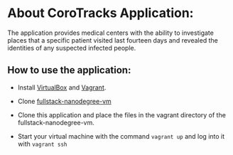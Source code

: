 # About CoroTracks Application:
The application provides medical centers with the ability to investigate places that a specific patient visited last fourteen days and revealed the identities of any suspected infected people.


<!-- To be edited later -->
## How to use the application:

* Install <a href="https://www.virtualbox.org/wiki/Downloads">VirtualBox</a> and <a href="https://www.vagrantup.com">Vagrant</a>.

* Clone <a href="https://github.com/udacity/fullstack-nanodegree-vm">fullstack-nanodegree-vm</a>

* Clone this application and place the files in the vagrant directory of the fullstack-nanodegree-vm.

* Start your virtual machine with the command ```vagrant up``` and log into it with ```vagrant ssh```